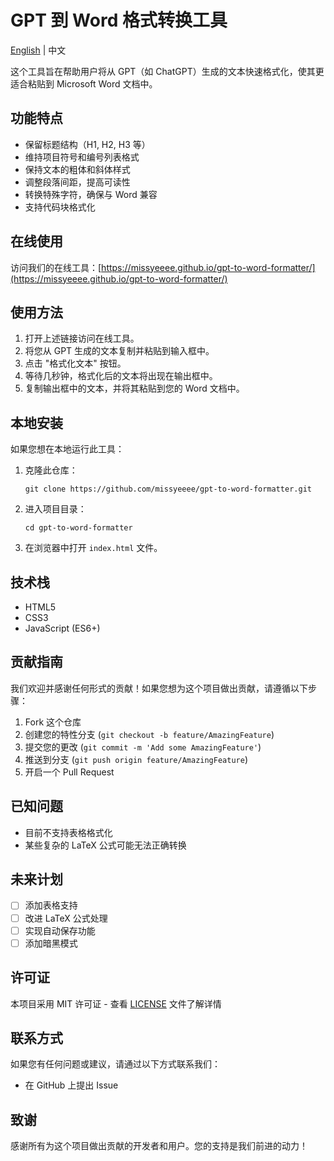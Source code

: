 # GPT 到 Word 格式转换工具

[English](README.md) | 中文

这个工具旨在帮助用户将从 GPT（如 ChatGPT）生成的文本快速格式化，使其更适合粘贴到 Microsoft Word 文档中。

## 功能特点

- 保留标题结构（H1, H2, H3 等）
- 维持项目符号和编号列表格式
- 保持文本的粗体和斜体样式
- 调整段落间距，提高可读性
- 转换特殊字符，确保与 Word 兼容
- 支持代码块格式化

## 在线使用

访问我们的在线工具：[https://missyeeee.github.io/gpt-to-word-formatter/](https://missyeeee.github.io/gpt-to-word-formatter/)

## 使用方法

1. 打开上述链接访问在线工具。
2. 将您从 GPT 生成的文本复制并粘贴到输入框中。
3. 点击 "格式化文本" 按钮。
4. 等待几秒钟，格式化后的文本将出现在输出框中。
5. 复制输出框中的文本，并将其粘贴到您的 Word 文档中。

## 本地安装

如果您想在本地运行此工具：

1. 克隆此仓库：
   ```
   git clone https://github.com/missyeeee/gpt-to-word-formatter.git
   ```
2. 进入项目目录：
   ```
   cd gpt-to-word-formatter
   ```
3. 在浏览器中打开 `index.html` 文件。

## 技术栈

- HTML5
- CSS3
- JavaScript (ES6+)

## 贡献指南

我们欢迎并感谢任何形式的贡献！如果您想为这个项目做出贡献，请遵循以下步骤：

1. Fork 这个仓库
2. 创建您的特性分支 (`git checkout -b feature/AmazingFeature`)
3. 提交您的更改 (`git commit -m 'Add some AmazingFeature'`)
4. 推送到分支 (`git push origin feature/AmazingFeature`)
5. 开启一个 Pull Request

## 已知问题

- 目前不支持表格格式化
- 某些复杂的 LaTeX 公式可能无法正确转换

## 未来计划

- [ ] 添加表格支持
- [ ] 改进 LaTeX 公式处理
- [ ] 实现自动保存功能
- [ ] 添加暗黑模式

## 许可证

本项目采用 MIT 许可证 - 查看 [LICENSE](LICENSE) 文件了解详情

## 联系方式

如果您有任何问题或建议，请通过以下方式联系我们：

- 在 GitHub 上提出 Issue

## 致谢

感谢所有为这个项目做出贡献的开发者和用户。您的支持是我们前进的动力！

